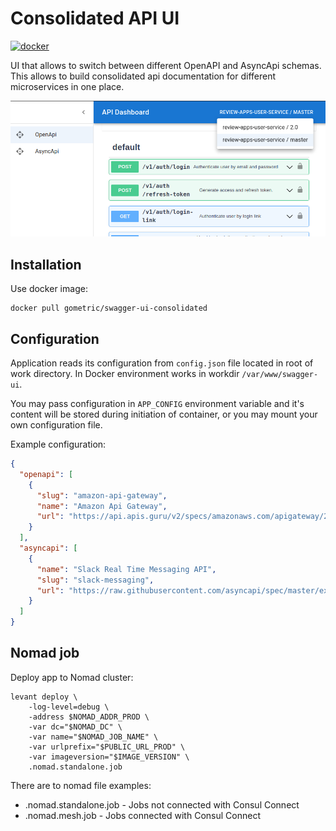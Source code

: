 # Consolidated API UI

[![docker](https://img.shields.io/docker/pulls/gometric/swagger-ui-consolidated.svg?style=flat)](https://hub.docker.com/r/gometric/swagger-ui-consolidated/)

UI that allows to switch between different OpenAPI and AsyncApi schemas.
This allows to build consolidated api documentation for different microservices in one place.

![UI](https://github.com/GoMetric/swagger-ui-consolidated/blob/master/docs/ui.png?raw=true)

## Installation

Use docker image:

```
docker pull gometric/swagger-ui-consolidated
```

## Configuration

Application reads its configuration from `config.json` file located in root of work directory.
In Docker environment works in workdir `/var/www/swagger-ui`.

You may pass configuration in `APP_CONFIG` environment variable and it's content will be stored during initiation 
of container, or you may mount your own configuration file.

Example configuration:

```json
{
  "openapi": [
    {
      "slug": "amazon-api-gateway",
      "name": "Amazon Api Gateway",
      "url": "https://api.apis.guru/v2/specs/amazonaws.com/apigateway/2015-07-09/openapi.json"
    }
  ],
  "asyncapi": [
    {
      "name": "Slack Real Time Messaging API",
      "slug": "slack-messaging",
      "url": "https://raw.githubusercontent.com/asyncapi/spec/master/examples/slack-rtm.yml"
    }
  ]
}
```

## Nomad job

Deploy app to Nomad cluster:

```
levant deploy \
    -log-level=debug \
    -address $NOMAD_ADDR_PROD \
    -var dc="$NOMAD_DC" \
    -var name="$NOMAD_JOB_NAME" \
    -var urlprefix="$PUBLIC_URL_PROD" \
    -var imageversion="$IMAGE_VERSION" \
    .nomad.standalone.job
```

There are to nomad file examples:
* .nomad.standalone.job - Jobs not connected with Consul Connect
* .nomad.mesh.job - Jobs connected with Consul Connect
